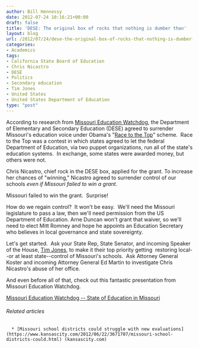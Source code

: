 ```yaml
---
author: Bill Hennessy
date: 2012-07-24 10:16:21+00:00
draft: false
title: 'DESE: The original box of rocks that nothing is dumber than'
layout: blog
url: /2012/07/24/dese-the-original-box-of-rocks-that-nothing-is-dumber-than/
categories:
- Academics
tags:
- California State Board of Education
- Chris Nicastro
- DESE
- Politics
- Secondary education
- Tim Jones
- United States
- United States Department of Education
type: "post"
---
```




According to research from [Missouri Education Watchdog](https://www.missourieducationwatchdog.com/), the Department of Elementary and Secondary Education (DESE) agreed to surrender Missouri's education voice under Obama's "[Race to the Top](https://en.wikipedia.org/wiki/Race_to_the_Top)" scheme.  Race to the Top was a contest in which states agreed to let the federal Department of Education, via two puppet organizations, run all of the state's education systems.  In exchange, some states were awarded money, but others were not.

Chris Nicastro, chief rock in the DESE box, applied for the grant. To increase her chances of "winning," Nicastro agreed to surrender control of our schools _even if Missouri failed to win a grant_.

Missouri failed to win the grant.  Surprise!

How do we regain control?  It won't be easy.  We'll need the Missouri legislature to pass a law, then we'll need permission from the US Department of Education. Arne Duncan won't grant that waiver, so we'll need to elect Mitt Romney and hope he appoints an Education Secretary who believes in local governance and state sovereignty.

Let's get started.  Ask your State Rep, State Senator, and incoming Speaker of the House, [Tim Jones](https://www.timwjones.org), to make it their top priority getting  restoring local--or at least state--control of Missouri's schools.  Ask Attorney General Koster and incoming Attorney General Ed Martin to investigate Chris Nicastro's abuse of her office.

And even before all of that, check out this fantastic presentation from Missouri Education Watchdog.

[Missouri Education Watchdog -- State of Education in Missouri](https://ludicrite.files.wordpress.com/2012/07/tea-partyedpresentation.pdf)


###### Related articles





	  * [Missouri school districts could struggle with new evaluations](https://www.kansascity.com/2012/06/22/3671707/missouri-school-districts-could.html) (kansascity.com)

